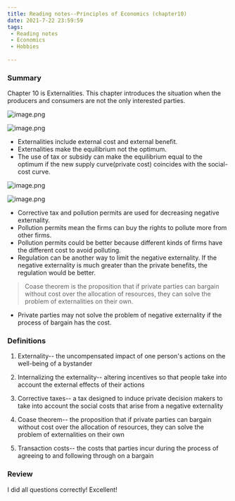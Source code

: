 ```yaml
---
title: Reading notes--Principles of Economics (chapter10)
date: 2021-7-22 23:59:59
tags:
 - Reading notes
 - Economics
 - Hobbies
 
---
```


### Summary
Chapter 10 is Externalities. This chapter introduces the situation when the producers and consumers are not the only interested parties.

![image.png](https://i.loli.net/2021/07/22/wxVsohOCNI8tcdH.png)

![image.png](https://i.loli.net/2021/07/22/53aFvksLRUjDC4W.png)

* Externalities include external cost and external benefit.
* Externalities make the equilibrium not the optimum.
* The use of tax or subsidy can make the equilibrium equal to the optimum if the new supply curve(private cost) coincides with the social-cost curve.

![image.png](https://i.loli.net/2021/07/22/Kiuq5TMcjhs17NP.png)

![image.png](https://i.loli.net/2021/07/22/piUTMqukotO3zQF.png)

* Corrective tax and pollution permits are used for decreasing negative externality.
* Pollution permits mean the firms can buy the rights to pollute more from other firms.
* Pollution permits could be better because different kinds of firms have the different cost to avoid polluting. 
* Regulation can be another way to limit the negative externality. If the negative externality is much greater than the private benefits, the regulation would be better.

> Coase theorem is the proposition that if private parties can bargain without cost over the allocation of resources, they can solve the problem of externalities on their own.

* Private parties may not solve the problem of negative externality if the process of bargain has the cost.

### Definitions

1. Externality-- the uncompensated impact of one person's actions on the well-being of a bystander

2. Internalizing the externality-- altering incentives so that people take into account the external effects of their actions

3. Corrective taxes-- a tax designed to induce private decision makers to take into account the social costs that arise from a negative externality

4. Coase theorem-- the proposition that if private parties can bargain without cost over the allocation of resources, they can solve the problem of externalities on their own

5. Transaction costs-- the costs that parties incur during the process of agreeing to and following through on a bargain

### Review

I did all questions correctly! Excellent!
